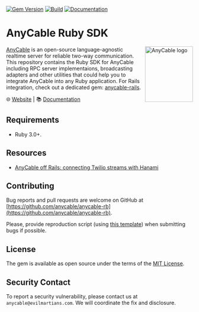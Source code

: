 [![Gem Version](https://badge.fury.io/rb/anycable.svg)](https://rubygems.org/gems/anycable)
[![Build](https://github.com/anycable/anycable-rb/workflows/Build/badge.svg)](https://github.com/anycable/anycable-rb/actions)
[![Documentation](https://img.shields.io/badge/docs-link-brightgreen.svg)](https://docs.anycable.io)

# AnyCable Ruby SDK

<img align="right" height="150" width="129"
     title="AnyCable logo" src="https://docs.anycable.io/assets/images/logo.svg">

[AnyCable](https://anycable.io) is an open-source language-agnostic realtime server for reliable two-way communication. This repository contains the Ruby SDK for AnyCable including RPC server implementaions, broadcasting adapters and other utilities that could help you to integrate AnyCable into any Ruby application. For Rails integration, check out a dedicated gem: [anycable-rails](https://github.com/anycable/anycable-rails).

🌐 [Website](https://anycable.io) | 📚 [Documentation](https://docs.anycable.io/ruby/non_rails)

## Requirements

- Ruby 3.0+.

## Resources

- [AnyCable off Rails: connecting Twilio streams with Hanami](https://evilmartians.com/chronicles/anycable-goes-off-rails-connecting-twilio-streams-with-hanami)

## Contributing

Bug reports and pull requests are welcome on GitHub at [https://github.com/anycable/anycable-rb](https://github.com/anycable/anycable-rb).

Please, provide reproduction script (using [this template](https://github.com/anycable/anycable-rb/blob/master/etc/bug_report_template.rb)) when submitting bugs if possible.

## License

The gem is available as open source under the terms of the [MIT License](http://opensource.org/licenses/MIT).

## Security Contact

To report a security vulnerability, please contact us at `anycable@evilmartians.com`. We will coordinate the fix and disclosure.
